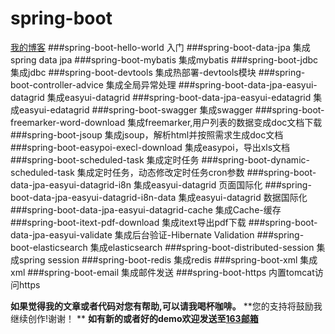 # spring-boot
[我的博客](http://blog.csdn.net/je_ge "JE-GE的浆糊") 
###spring-boot-hello-world	     	                入门
###spring-boot-data-jpa	    		                  集成spring data jpa
###spring-boot-mybatis	    		                  集成mybatis
###spring-boot-jdbc	        		                  集成jdbc
###spring-boot-devtools	    		                  集成热部署-devtools模块
###spring-boot-controller-advice                  集成全局异常处理
###spring-boot-data-jpa-easyui-datagrid           集成easyui-datagrid
###spring-boot-data-jpa-easyui-edatagrid          集成easyui-edatagrid
###spring-boot-swagger                            集成swagger
###spring-boot-freemarker-word-download           集成freemarker,用户列表的数据变成doc文档下载
###spring-boot-jsoup                              集成jsoup，解析html并按照需求生成doc文档
###spring-boot-easypoi-execl-download             集成easypoi，导出xls文档
###spring-boot-scheduled-task                     集成定时任务
###spring-boot-dynamic-scheduled-task             集成定时任务，动态修改定时任务cron参数
###spring-boot-data-jpa-easyui-datagrid-i8n       集成easyui-datagrid 页面国际化
###spring-boot-data-jpa-easyui-datagrid-i8n-data  集成easyui-datagrid 数据国际化
###spring-boot-data-jpa-easyui-datagrid-cache     集成Cache-缓存
###spring-boot-itext-pdf-download                 集成itext导出pdf下载
###spring-boot-data-jpa-easyui-validate           集成后台验证-Hibernate Validation
###spring-boot-elasticsearch                      集成elasticsearch
###spring-boot-distributed-session                集成spring session
###spring-boot-redis                              集成redis
###spring-boot-xml                                集成xml
###spring-boot-email                              集成邮件发送
###spring-boot-https                              内置tomcat访问https



**如果觉得我的文章或者代码对您有帮助,可以请我喝杯咖啡。**
**您的支持将鼓励我继续创作!谢谢！ **
**如有新的或者好的demo欢迎发送至[163邮箱](fqgengineer@163.com)**

